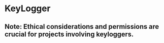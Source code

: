 # KeyLogger 
## Note: Ethical considerations and permissions are crucial for projects involving keyloggers.
